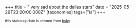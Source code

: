 +++
title = " very sad about the dallas stars"
date = "2025-05-29T23:20:00.000Z"
[taxonomies]
tags=["is"]
+++

<small>this status update is echoed from [bsky](https://bsky.app/profile/nonmodernist-is.bsky.social/post/3lqeexb46ra2x)</small>